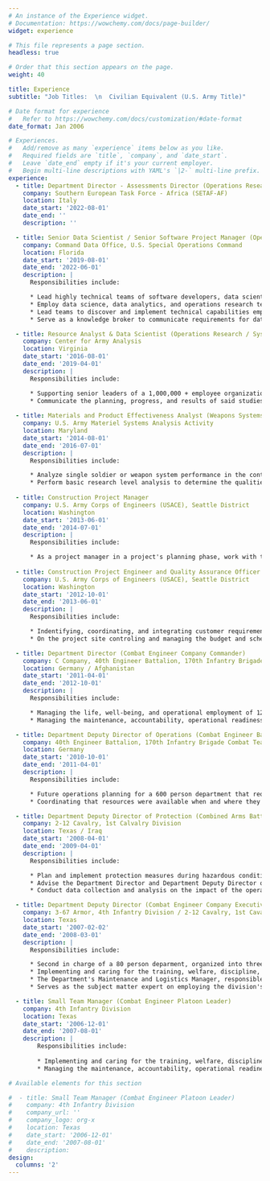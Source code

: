 ```yaml
---
# An instance of the Experience widget.
# Documentation: https://wowchemy.com/docs/page-builder/
widget: experience

# This file represents a page section.
headless: true

# Order that this section appears on the page.
weight: 40

title: Experience
subtitle: "Job Titles:  \n  Civilian Equivalent (U.S. Army Title)"

# Date format for experience
#   Refer to https://wowchemy.com/docs/customization/#date-format
date_format: Jan 2006

# Experiences.
#   Add/remove as many `experience` items below as you like.
#   Required fields are `title`, `company`, and `date_start`.
#   Leave `date_end` empty if it's your current employer.
#   Begin multi-line descriptions with YAML's `|2-` multi-line prefix.
experience:
  - title: Department Director - Assessments Director (Operations Research / Systems Analyst)
    company: Southern European Task Force - Africa (SETAF-AF)
    location: Italy
    date_start: '2022-08-01'
    date_end: ''
    description: ''

  - title: Senior Data Scientist / Senior Software Project Manager (Operations Research / Systems Analyst)
    company: Command Data Office, U.S. Special Operations Command
    location: Florida
    date_start: '2019-08-01'
    date_end: '2022-06-01'
    description: |
      Responsibilities include:  

      * Lead highly technical teams of software developers, data scientists, and data architects using Agile Project Management techniques to deliver capabilities to customers across the organization's world wide foot print.  
      * Employ data science, data analytics, and operations research techniques to identify, ingest, transform, model, visualize, and communicate responses to complicated and nuanced questions.  
      * Lead teams to discover and implement technical capabilities empowering users across a geographically diverse organization to employ data science and data analytics to inform senior leader decisions. 
      * Serve as a knowledge broker to communicate requirements for data science work loads for others in the command.    

  - title: Resource Analyst & Data Scientist (Operations Research / Systems Analyst)
    company: Center for Army Analysis
    location: Virginia
    date_start: '2016-08-01'
    date_end: '2019-04-01'
    description: |
      Responsibilities include:  

      * Supporting senior leaders of a 1,000,000 + employee organization, lead and participate in studies related to the employment of materiel and personnel resources within the context of external geo-polical environments and national defense.  
      * Communicate the planning, progress, and results of said studies to C Suite executives to inform future funding, resourcing, and employment decisions.  
    
  - title: Materials and Product Effectiveness Analyst (Weapons Systems Analyst - Operations Research / Systems Analyst)
    company: U.S. Army Materiel Systems Analysis Activity
    location: Maryland
    date_start: '2014-08-01'
    date_end: '2016-07-01'
    description: |
      Responsibilities include:  

      * Analyze single soldier or weapon system performance in the context of its intended employment situations to inform decisions on the system's acquisition and use.  
      * Perform basic research level analysis to determine the qualities and capabilities systems must posses to achieve intended results.
    
  - title: Construction Project Manager
    company: U.S. Army Corps of Engineers (USACE), Seattle District
    location: Washington
    date_start: '2013-06-01'
    date_end: '2014-07-01'
    description: |
      Responsibilities include:  

      * As a project manager in a project's planning phase, work with the customer and various engineering disciplines to design a solution to the customer's requirements that quality, time, and cost constraints. Manage a project budget and the time of engineers assigned to the project.   
    
  - title: Construction Project Engineer and Quality Assurance Officer
    company: U.S. Army Corps of Engineers (USACE), Seattle District
    location: Washington
    date_start: '2012-10-01'
    date_end: '2013-06-01'
    description: |
      Responsibilities include:  

      * Indentifying, coordinating, and integrating customer requirements into a comprehensive management plan, coordinated with stakeholders.  
      * On the project site controling and managing the budget and schedule of a $91 million dollar construction project. 

  - title: Department Director (Combat Engineer Company Commander)
    company: C Company, 40th Engineer Battalion, 170th Infantry Brigade Combat Team
    location: Germany / Afghanistan
    date_start: '2011-04-01'
    date_end: '2012-10-01'
    description: |
      Responsibilities include:  

      * Managing the life, well-being, and operational employment of 120 individuals organized into four teams while operating in hostile enivironments across approximately 3600 square km of area.  
      * Managing the maintenance, accountability, operational readiness, and employment of 41 heavy duty vehicles and associated operational equipment valued in excess of $31 million.

  - title: Department Deputy Director of Operations (Combat Engineer Battalion Assistance Operations Officer)
    company: 40th Engineer Battalion, 170th Infantry Brigade Combat Team
    location: Germany
    date_start: '2010-10-01'
    date_end: '2011-04-01'
    description: |
      Responsibilities include:  

      * Future operations planning for a 600 person department that required coordinating with other deputy directors and their suborinates across the department's staff.  
      * Coordinating that resources were available when and where they were needed to support the department's operations.

  - title: Department Deputy Director of Protection (Combined Arms Battalion Engineer)
    company: 2-12 Cavalry, 1st Calvalry Division
    location: Texas / Iraq
    date_start: '2008-04-01'
    date_end: '2009-04-01'
    description: |
      Responsibilities include:  

      * Plan and implement protection measures during hazardous conditions for a 500 person department.  
      * Advise the Department Director and Department Deputy Director of Operations on the employment of protective personnel and resources.  
      * Conduct data collection and analysis on the impact of the operational environment on the Department's Operations. Communicate these findings to the Department Director and Deputy Director of Operations.

  - title: Department Deputy Director (Combat Engineer Company Executive Officer)
    company: 3-67 Armor, 4th Infantry Division / 2-12 Cavalry, 1st Cavalry Division
    location: Texas
    date_start: '2007-02-02'
    date_end: '2008-03-01'
    description: |
      Responsibilities include:  

      * Second in charge of a 80 person deparment, organized into three teams.
      * Implementing and caring for the training, welfare, discipline, and professional development of employees in the division.
      * The Department's Maintenance and Logistics Manager, responsible for providing logistics to support the department's operations. This included supporting more than 29 heavy duty vehicles and associated operational equipment valued in excess of $20 million.  
      * Serves as the subject matter expert on employing the division's specific operational capabilities to upper management.

  - title: Small Team Manager (Combat Engineer Platoon Leader)
    company: 4th Infantry Division
    location: Texas
    date_start: '2006-12-01'
    date_end: '2007-08-01'
    description: |
        Responsibilities include:
        
        * Implementing and caring for the training, welfare, discipline, and operational employment of 30 individuals organized into three sections with three direct reporting section leaders and one personnel manager.
        * Managing the maintenance, accountability, operational readiness, and employment of six heavy duty vehicles and associated operational equipment valued at $10 million.  

# Available elements for this section

#  - title: Small Team Manager (Combat Engineer Platoon Leader)
#    company: 4th Infantry Division
#    company_url: ''
#    company_logo: org-x
#    location: Texas
#    date_start: '2006-12-01'
#    date_end: '2007-08-01'
#    description:
design:
  columns: '2'
---
```

